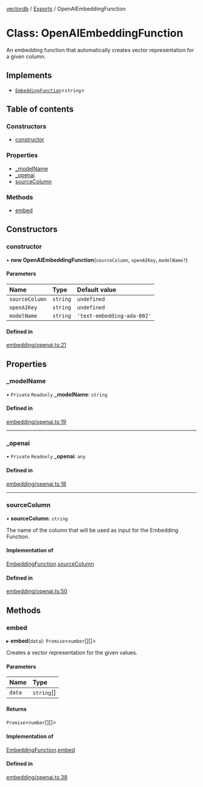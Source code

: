 [vectordb](../README.md) / [Exports](../modules.md) / OpenAIEmbeddingFunction

# Class: OpenAIEmbeddingFunction

An embedding function that automatically creates vector representation for a given column.

## Implements

- [`EmbeddingFunction`](../interfaces/EmbeddingFunction.md)<`string`\>

## Table of contents

### Constructors

- [constructor](OpenAIEmbeddingFunction.md#constructor)

### Properties

- [\_modelName](OpenAIEmbeddingFunction.md#_modelname)
- [\_openai](OpenAIEmbeddingFunction.md#_openai)
- [sourceColumn](OpenAIEmbeddingFunction.md#sourcecolumn)

### Methods

- [embed](OpenAIEmbeddingFunction.md#embed)

## Constructors

### constructor

• **new OpenAIEmbeddingFunction**(`sourceColumn`, `openAIKey`, `modelName?`)

#### Parameters

| Name | Type | Default value |
| :------ | :------ | :------ |
| `sourceColumn` | `string` | `undefined` |
| `openAIKey` | `string` | `undefined` |
| `modelName` | `string` | `'text-embedding-ada-002'` |

#### Defined in

[embedding/openai.ts:21](https://github.com/lancedb/lancedb/blob/20281c7/node/src/embedding/openai.ts#L21)

## Properties

### \_modelName

• `Private` `Readonly` **\_modelName**: `string`

#### Defined in

[embedding/openai.ts:19](https://github.com/lancedb/lancedb/blob/20281c7/node/src/embedding/openai.ts#L19)

___

### \_openai

• `Private` `Readonly` **\_openai**: `any`

#### Defined in

[embedding/openai.ts:18](https://github.com/lancedb/lancedb/blob/20281c7/node/src/embedding/openai.ts#L18)

___

### sourceColumn

• **sourceColumn**: `string`

The name of the column that will be used as input for the Embedding Function.

#### Implementation of

[EmbeddingFunction](../interfaces/EmbeddingFunction.md).[sourceColumn](../interfaces/EmbeddingFunction.md#sourcecolumn)

#### Defined in

[embedding/openai.ts:50](https://github.com/lancedb/lancedb/blob/20281c7/node/src/embedding/openai.ts#L50)

## Methods

### embed

▸ **embed**(`data`): `Promise`<`number`[][]\>

Creates a vector representation for the given values.

#### Parameters

| Name | Type |
| :------ | :------ |
| `data` | `string`[] |

#### Returns

`Promise`<`number`[][]\>

#### Implementation of

[EmbeddingFunction](../interfaces/EmbeddingFunction.md).[embed](../interfaces/EmbeddingFunction.md#embed)

#### Defined in

[embedding/openai.ts:38](https://github.com/lancedb/lancedb/blob/20281c7/node/src/embedding/openai.ts#L38)
